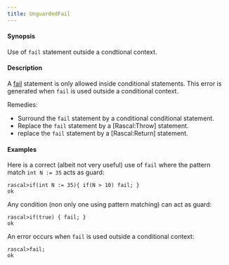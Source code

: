 ```yaml
---
title: UnguardedFail
---
```


#### Synopsis

Use of `fail` statement outside a condtional context.

#### Description

A [fail](../../Rascal/Statements/Fail/) statement is only allowed inside conditional statements.
This error is generated when `fail` is used outside a conditional context.

Remedies:

*  Surround the `fail` statement by a conditional conditional statement.
*  Replace the `fail` statement by a [Rascal:Throw] statement.
*  replace the `fail` statement by a [Rascal:Return] statement.

#### Examples

Here is a correct (albeit not very useful) use of `fail` where the pattern match `int N := 35` acts as guard:

```rascal-shell 
rascal>if(int N := 35){ if(N > 10) fail; }
ok
```
Any condition (non only one using pattern matching) can act as guard:

```rascal-shell ,continue
rascal>if(true) { fail; }
ok
```
An error occurs when `fail` is used outside a conditional context:

```rascal-shell ,error
rascal>fail;
ok
```


